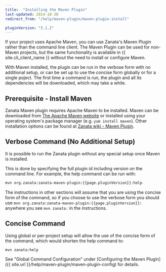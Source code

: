 ```yaml
---
title:  "Installing the Maven Plugin"
last-updated: 2014-10-30
redirect_from: "/help/maven-plugin/maven-plugin-install"

pluginVersion: "3.1.2"
---
```


If your project uses Apache Maven, you can use Zanata's Maven Plugin rather than the command line client. The Maven Plugin can be used for non-Maven projects, but the same functionality is available in {{ site.cli_client_name }} without the need to install or configure Maven.

With Maven installed, the plugin can be run in the verbose form with no additional setup, or can be set up to use the concise form globally or for a single poject. The first time a command is run, the plugin and all its dependencies will be downloaded, which may take a while.

## Prerequisite - Install Maven

Zanata Maven plugin requires Apache Maven to be installed. Maven can be downloaded from [The Apache Maven website](http://maven.apache.org/) or installed using your operating system's package manager (e.g. `yum install maven`). Other installation options can be found at [Zanata wiki - Maven Plugin][wiki-zanata-plugin].

[wiki-zanata-plugin]: https://github.com/zanata/zanata-server/wiki/Zanata-Maven-Integration


## Verbose Command (No Additional Setup)

It is possible to run the Zanata plugin without any special setup once Maven is installed.

This is done by specifying the full plugin id including version on the command line. For example, the help command can be run with:

```bash
mvn org.zanata:zanata-maven-plugin:{{page.pluginVersion}}:help
```

The instructions in other sections will assume that you are using the concise form of the command, so if you choose to use the verbose form you should use `mvn org.zanata:zanata-maven-plugin:{{page.pluginVersion}}:` anywhere you see `mvn zanata:` in the instructions.

## Concise Command

Using global or per-project setup will allow the use of the concise form of the command, which would shorten the help command to:

```bash
mvn zanata:help
```

See "Global Command Configuration" under [Configuring the Maven Plugin]({{ site.url }}/help/maven-plugin/maven-plugin-config) for details.
